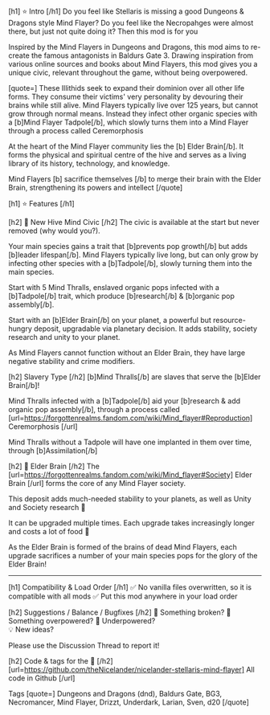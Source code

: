 [h1] ⭐ Intro [/h1]
Do you feel like Stellaris is missing a good Dungeons & Dragons style Mind Flayer? Do you feel like the Necropahges were almost there, but just not quite doing it? Then this mod is for you

Inspired by the Mind Flayers in Dungeons and Dragons, this mod aims to re-create the famous antagonists in Baldurs Gate 3. Drawing inspiration from various online sources and books about Mind Flayers, this mod gives you a  unique civic, relevant throughout the game, without being overpowered.

[quote=] 
These Illithids seek to expand their dominion over all other life forms. They consume their victims' very personality by devouring their brains while still alive. Mind Flayers typically live over 125 years, but cannot grow through normal means. Instead they infect other organic species with a [b]Mind Flayer Tadpole[/b], which slowly turns them into a Mind Flayer through a process called Ceremorphosis

At the heart of the Mind Flayer community lies the [b] Elder Brain[/b]. It forms the physical and spiritual centre of the hive and serves as a living library of its history, technology, and knowledge.

Mind Flayers [b] sacrifice themselves [/b] to merge their brain with the Elder Brain, strengthening its powers and intellect
 [/quote]

[h1] ⭐ Features  [/h1]

[h2] 🦑 New Hive Mind Civic [/h2]
The civic is available at the start but never removed (why would you?). 

Your main species gains a trait that [b]prevents pop growth[/b] but adds [b]leader lifespan[/b]. Mind Flayers typically live long, but can only grow by infecting other species with a [b]Tadpole[/b], slowly turning them into the main species. 

Start with 5 Mind Thralls, enslaved organic pops infected with a [b]Tadpole[/b] trait, which produce [b]research[/b] & [b]organic pop assembly[/b]. 

Start with an [b]Elder Brain[/b] on your planet, a powerful but resource-hungry deposit, upgradable via planetary decision. It adds stability, society research and unity to your planet.

As Mind Flayers cannot function without an Elder Brain, they have large negative stability and crime modifiers.


[h2] Slavery Type [/h2]
[b]Mind Thralls[/b] are slaves that serve the [b]Elder Brain[/b]!

Mind Thralls infected with a [b]Tadpole[/b]  aid your [b]research & add organic pop assembly[/b], through a process called [url=https://forgottenrealms.fandom.com/wiki/Mind_flayer#Reproduction] Ceremorphosis [/url]

Mind Thralls without a Tadpole will have one implanted in them over time, through [b]Assimilation[/b]


[h2] 🧠 Elder Brain [/h2]
The [url=https://forgottenrealms.fandom.com/wiki/Mind_flayer#Society] Elder Brain [/url] forms the core of any Mind Flayer society. 

This deposit adds much-needed stability to your planets, as well as Unity and Society research 🔬 

It can be upgraded multiple times. Each upgrade takes increasingly longer and costs a lot of food 🍏 

As the Elder Brain is formed of the brains of dead Mind Flayers, each upgrade sacrifices a number of your main species pops for the glory of the Elder Brain!



------------------------------------------------------------
[h1]  Compatibility & Load Order [/h1]
✅ No vanilla files overwritten, so it is compatible with all mods
✅ Put this mod anywhere in your load order


[h2]  Suggestions / Balance / Bugfixes  [/h2]
🔨 Something broken? 
💪 Something overpowered? 
💩 Underpowered?  
💡 New ideas? 

Please use the Discussion Thread to report it!


[h2] Code & tags for the 🤖 [/h2]
[url=https://github.com/theNicelander/nicelander-stellaris-mind-flayer] All code in Github [/url]

Tags
[quote=] Dungeons and Dragons (dnd), Baldurs Gate, BG3, Necromancer, Mind Flayer, Drizzt, Underdark, Larian, Sven, d20 [/quote]


